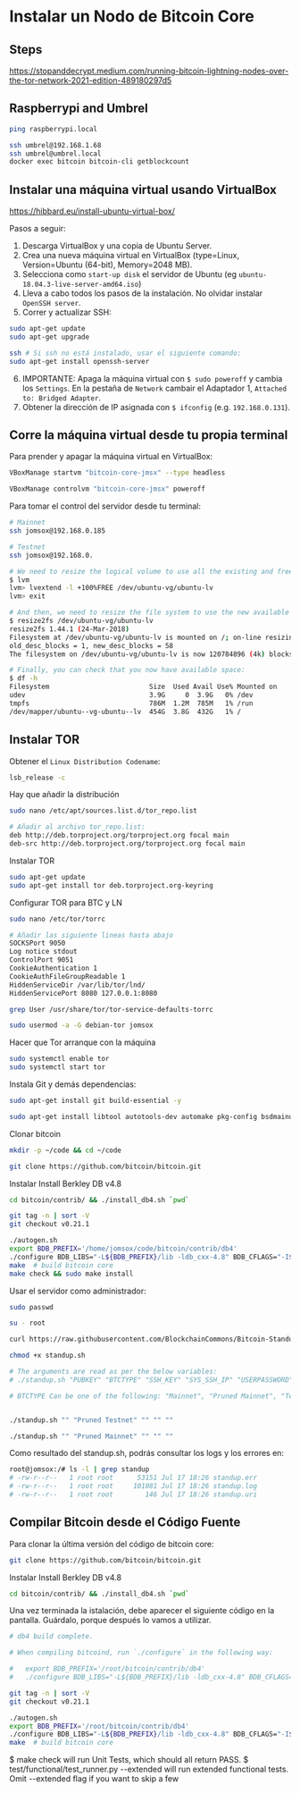 # Instalar un Nodo de Bitcoin Core

## Steps

https://stopanddecrypt.medium.com/running-bitcoin-lightning-nodes-over-the-tor-network-2021-edition-489180297d5


## Raspberrypi and Umbrel

```sh
ping raspberrypi.local

ssh umbrel@192.168.1.68
ssh umbrel@umbrel.local
docker exec bitcoin bitcoin-cli getblockcount
```

## Instalar una máquina virtual usando VirtualBox

https://hibbard.eu/install-ubuntu-virtual-box/

Pasos a seguir:

1. Descarga VirtualBox y una copia de Ubuntu Server.
2. Crea una nueva máquina virtual en VirtualBox (type=Linux, Version=Ubuntu (64-bit), Memory=2048 MB).
3. Selecciona como `start-up disk` el servidor de Ubuntu (eg `ubuntu-18.04.3-live-server-amd64.iso`)
4. Lleva a cabo todos los pasos de la instalación. No olvidar instalar `OpenSSH server`.
5. Correr y actualizar SSH:

```sh
sudo apt-get update
sudo apt-get upgrade

ssh # Si ssh no está instalado, usar el siguiente comando:
sudo apt-get install openssh-server
```

6. IMPORTANTE: Apaga la máquina virtual con `$ sudo poweroff` y cambia los `Settings`. En la pestaña de `Network` cambair el Adaptador 1, `Attached to: Bridged Adapter`.
7. Obtener la dirección de IP asignada con `$ ifconfig` (e.g. `192.168.0.131`).

## Corre la máquina virtual desde tu propia terminal

Para prender y apagar la máquina virtual en VirtualBox:

```sh
VBoxManage startvm "bitcoin-core-jmsx" --type headless

VBoxManage controlvm "bitcoin-core-jmsx" poweroff
```

Para tomar el control del servidor desde tu terminal:

```sh
# Mainnet
ssh jomsox@192.168.0.185

# Testnet
ssh jomsox@192.168.0.

```

```sh
# We need to resize the logical volume to use all the existing and free space of the volume group
$ lvm
lvm> lvextend -l +100%FREE /dev/ubuntu-vg/ubuntu-lv
lvm> exit

# And then, we need to resize the file system to use the new available space in the logical volume
$ resize2fs /dev/ubuntu-vg/ubuntu-lv
resize2fs 1.44.1 (24-Mar-2018)
Filesystem at /dev/ubuntu-vg/ubuntu-lv is mounted on /; on-line resizing required
old_desc_blocks = 1, new_desc_blocks = 58
The filesystem on /dev/ubuntu-vg/ubuntu-lv is now 120784896 (4k) blocks long.

# Finally, you can check that you now have available space:
$ df -h
Filesystem                         Size  Used Avail Use% Mounted on
udev                               3.9G     0  3.9G   0% /dev
tmpfs                              786M  1.2M  785M   1% /run
/dev/mapper/ubuntu--vg-ubuntu--lv  454G  3.8G  432G   1% /

```

## Instalar TOR

Obtener el `Linux Distribution Codename`:

```sh
lsb_release -c
```

Hay que añadir la distribución

```sh
sudo nano /etc/apt/sources.list.d/tor_repo.list

# Añadir al archivo tor_repo.list:
deb http://deb.torproject.org/torproject.org focal main
deb-src http://deb.torproject.org/torproject.org focal main
```

Instalar TOR

```sh
sudo apt-get update
sudo apt-get install tor deb.torproject.org-keyring
```

Configurar TOR para BTC y LN

```sh
sudo nano /etc/tor/torrc

# Añadir las siguiente lineas hasta abajo
SOCKSPort 9050
Log notice stdout
ControlPort 9051
CookieAuthentication 1
CookieAuthFileGroupReadable 1
HiddenServiceDir /var/lib/tor/lnd/
HiddenServicePort 8080 127.0.0.1:8080
```

```sh
grep User /usr/share/tor/tor-service-defaults-torrc

sudo usermod -a -G debian-tor jomsox
```

Hacer que Tor arranque con la máquina

```sh
sudo systemctl enable tor
sudo systemctl start tor
```


Instala Git y demás dependencias:

```sh
sudo apt-get install git build-essential -y

sudo apt-get install libtool autotools-dev automake pkg-config bsdmainutils python3 libssl-dev libevent-dev libboost-system-dev libboost-filesystem-dev libboost-chrono-dev libboost-test-dev libboost-thread-dev libminiupnpc-dev libzmq3-dev libqt5gui5 libqt5core5a libqt5dbus5 qttools5-dev qttools5-dev-tools libprotobuf-dev protobuf-compiler ccache -y

```

Clonar bitcoin

```sh
mkdir -p ~/code && cd ~/code

git clone https://github.com/bitcoin/bitcoin.git
```

Instalar Install Berkley DB v4.8

```sh
cd bitcoin/contrib/ && ./install_db4.sh `pwd`
```

```sh
git tag -n | sort -V
git checkout v0.21.1
```

```sh
./autogen.sh
export BDB_PREFIX='/home/jomsox/code/bitcoin/contrib/db4'
./configure BDB_LIBS="-L${BDB_PREFIX}/lib -ldb_cxx-4.8" BDB_CFLAGS="-I${BDB_PREFIX}/include"
make  # build bitcoin core
make check && sudo make install
```




Usar el servidor como administrador:

```sh
sudo passwd

su - root

curl https://raw.githubusercontent.com/BlockchainCommons/Bitcoin-Standup-Scripts/master/Scripts/StandUp.sh > standup.sh

chmod +x standup.sh

# The arguments are read as per the below variables:
# ./standup.sh "PUBKEY" "BTCTYPE" "SSH_KEY" "SYS_SSH_IP" "USERPASSWORD"

# BTCTYPE Can be one of the following: "Mainnet", "Pruned Mainnet", "Testnet", "Pruned Testnet", or "Private Regtest", default is "Pruned Testnet"


./standup.sh "" "Pruned Testnet" "" "" ""

./standup.sh "" "Pruned Mainnet" "" "" ""
```

Como resultado del standup.sh, podrás consultar los logs y los errores en:

```sh
root@jomsox:/# ls -l | grep standup
# -rw-r--r--   1 root root      53151 Jul 17 18:26 standup.err
# -rw-r--r--   1 root root     101081 Jul 17 18:26 standup.log
# -rw-r--r--   1 root root        146 Jul 17 18:26 standup.uri
```

## Compilar Bitcoin desde el Código Fuente



Para clonar la última versión del código de bitcoin core:

```sh
git clone https://github.com/bitcoin/bitcoin.git
```

Instalar Install Berkley DB v4.8

```sh
cd bitcoin/contrib/ && ./install_db4.sh `pwd`
```

Una vez terminada la istalación, debe aparecer el siguiente código en la pantalla. Guárdalo, porque después lo vamos a utilizar.

```sh
# db4 build complete.

# When compiling bitcoind, run `./configure` in the following way:

#   export BDB_PREFIX='/root/bitcoin/contrib/db4'
#   ./configure BDB_LIBS="-L${BDB_PREFIX}/lib -ldb_cxx-4.8" BDB_CFLAGS="-I${BDB_PREFIX}/include" ...
```

```sh
git tag -n | sort -V
git checkout v0.21.1
```

```sh
./autogen.sh
export BDB_PREFIX='/root/bitcoin/contrib/db4'
./configure BDB_LIBS="-L${BDB_PREFIX}/lib -ldb_cxx-4.8" BDB_CFLAGS="-I${BDB_PREFIX}/include"
make  # build bitcoin core
```


$ make check will run Unit Tests, which should all return PASS.
$ test/functional/test_runner.py --extended will run extended functional tests. Omit --extended flag if you want to skip a few